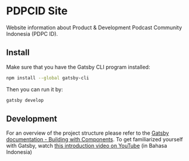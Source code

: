 # PDPCID Site
Website information about Product & Development Podcast Community Indonesia (PDPC ID).

## Install

Make sure that you have the Gatsby CLI program installed:
```sh
npm install --global gatsby-cli
```

Then you can run it by:
```sh
gatsby develop
```

## Development

For an overview of the project structure please refer to the [Gatsby documentation - Building with Components](https://www.gatsbyjs.org/docs/building-with-components/). To get familiarized yourself with Gatsby, watch [this introduction video on YouTube](https://www.youtube.com/watch?v=5a81rLWNtkc) (in Bahasa Indonesia)
